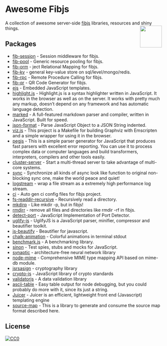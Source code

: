 # Awesome Fibjs
A collection of awesome server-side [fibjs](https://github.com/fibjs) libraries, resources and shiny things.
[<img src="https://avatars2.githubusercontent.com/u/1694747?v=3&s=200" align="right" width="70">](https://nodejs.org)

## Packages

- [fib-session](https://github.com/fibjs/fib-session) - Session middleware for fibjs.
- [fib-pool](https://github.com/fibjs/fib-pool) - Generic resource pooling for fibjs.
- [fib-orm](https://github.com/fibjs/fib-orm) - ject Relational Mapping for fibjs.
- [fib-kv](https://github.com/fibjs/fib-kv) - general key-value store on sql/level/mongo/redis.
- [fib-rpc](https://github.com/fibjs/fib-rpc) - Remote Procedure Calling for fibjs.
- [fib-qr](https://github.com/fibjs/fib-qr) - QR Code Generator for fibjs.
- [ejs](https://github.com/mde/ejs) - Embedded JavaScript templates.
- [highlight.js](https://github.com/isagalaev/highlight.js) - Highlight.js is a syntax highlighter written in JavaScript. It works in the browser as well as on the server. It works with pretty much any markup, doesn’t depend on any framework and has automatic language detection.
- [marked](https://github.com/chjj/marked) - A full-featured markdown parser and compiler, written in JavaScript. Built for speed.
- [json-format](https://github.com/luizstacio/json-format) - Parse JavaScript Object to a JSON String indented.
- [viz.js](https://www.npmjs.com/package/viz.js) - This project is a Makefile for building Graphviz with Emscripten and a simple wrapper for using it in the browser.
- [pegjs](https://github.com/pegjs/pegjs) - This is a simple parser generator for JavaScript that produces fast parsers with excellent error reporting. You can use it to process complex data or computer languages and build transformers, interpreters, compilers and other tools easily.
- [cluster-server](https://github.com/fibjs-modules/cluster-server) - Start a multi-thread server to take advantage of multi-core systems.
- [sync](https://github.com/fibjs-modules/sync) - Synchronize all kinds of async look like function to original non-blocking sync one, make the world peace and quiet!
- [logstream](https://github.com/fibjs-modules/logstream) - wrap a file stream as a extremely high performance log stream.
- [ci](https://github.com/fibjs-modules/ci) - Auto gen ci config files for fibjs project.
- [fs-readdir-recursive](https://github.com/fibjs-modules/fs-readdir-recursive) - Recursively read a directory.
- [mkdirp](https://github.com/fibjs-modules/mkdirp) - Like mkdir -p, but in fibjs!
- [rmdirr](https://github.com/fibjs-modules/rmdirr) - remove all files and directories like rmdir -rf in fibjs.
- [detect-port](https://github.com/fibjs-modules/detect-port) - JavaScript Implementation of Port Detector.
- [uglify-js](https://github.com/mishoo/UglifyJS2) - UglifyJS is a JavaScript parser, minifier, compressor and beautifier toolkit.
- [js-beautify](https://github.com/beautify-web/js-beautify) - Beautifier for javascript.
- [chalk-animation](https://github.com/bokub/chalk-animation) - Colorful animations in terminal stdout
- [benchmark.js](https://github.com/bestiejs/benchmark.js) - A benchmarking library.
- [sinon](https://github.com/sinonjs/sinon) - Test spies, stubs and mocks for JavaScript.
- [synaptic](https://github.com/cazala/synaptic) - architecture-free neural network library
- [node-mime](https://github.com/broofa/node-mime) - Comprehensive MIME type mapping API based on mime-db module.
- [jsrsasign](https://github.com/kjur/jsrsasign) - cryptography library
- [crypto-js](https://github.com/brix/crypto-js) - JavaScript library of crypto standards
- [validatorjs](https://github.com/skaterdav85/validatorjs) - A data validation library
- [ascii-table](https://github.com/sorensen/ascii-table) - Easy table output for node debugging, but you could probably do more with it, since its just a string.
- [Juicer](https://github.com/PaulGuo/Juicer) - Juicer is an efficient, lightweight front end (Javascript) templating engine
- [source-map](https://github.com/mozilla/source-map) - This is a library to generate and consume the source map format described here.

## License

[![CC0](http://mirrors.creativecommons.org/presskit/buttons/88x31/svg/cc-zero.svg)](https://creativecommons.org/publicdomain/zero/1.0/)


